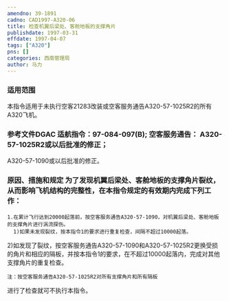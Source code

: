 ```yaml
---
amendno: 39-1891  
cadno: CAD1997-A320-06  
title: 检查机翼后梁处、客舱地板的支撑角片  
publishdate: 1997-03-31  
effdate: 1997-04-07  
tags: ["A320"]  
pns: []  
categories: 西南管理局  
author: 马力  
---
```

  
### 适用范围  
本指令适用于未执行空客21283改装或空客服务通告A320-57-1025R2的所有A320飞机。  
  
<!--more-->  
### 参考文件DGAC 适航指令：97-084-097(B); 空客服务通告： A320-57-1025R2或以后批准的修正；  
A320-57-1090或以后批准的修正。  
  
### 原因、措施和规定 为了发现机翼后梁处、客舱地板的支撑角片裂纹，从而影响飞机结构的完整性，在本指令规定的有效期内完成下列工作：  
    1.在累计飞行达到20000起落前，按空客服务通告A320-57-1090，对机翼后梁处、客舱地板的支撑角片进行涡流探伤。  
      1)如果未发现裂纹，按本指令1的要求进行重复检查，间隔不超过10000起落。  
  2)如发现了裂纹，按空客服务通告A320-57-1090和A320-57-1025R2更换受损的角片和相应的隔板，并按本指令1的要求，在不超过10000起落内，完成对其他支撑角片的重复检查。  
  
    注：按空客服务通告A320-57-1025R2对所有支撑角片和所有隔板  
  
进行了检查就可不执行本指令。  
